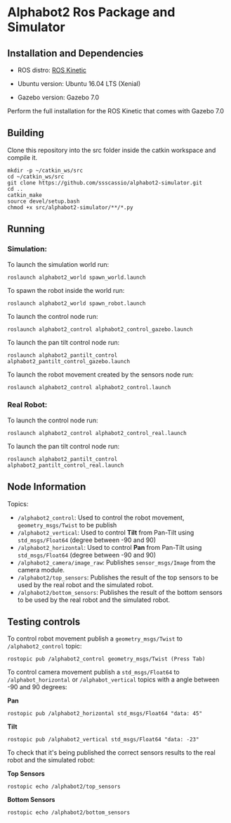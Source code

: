 # Alphabot2 Ros Package and Simulator

## Installation and Dependencies

- ROS distro: [ROS Kinetic](http://wiki.ros.org/kinetic/Installation/Ubuntu)

- Ubuntu version: Ubuntu 16.04 LTS (Xenial)

- Gazebo version: Gazebo 7.0

Perform the full installation for the ROS Kinetic that comes with Gazebo 7.0

## Building

Clone this repository into the src folder inside the catkin workspace and compile it.

```
mkdir -p ~/catkin_ws/src
cd ~/catkin_ws/src
git clone https://github.com/ssscassio/alphabot2-simulator.git
cd ..
catkin_make
source devel/setup.bash
chmod +x src/alphabot2-simulator/**/*.py
```

## Running

### Simulation:

To launch the simulation world run:

```
roslaunch alphabot2_world spawn_world.launch
```

To spawn the robot inside the world run:

```
roslaunch alphabot2_world spawn_robot.launch
```

To launch the control node run:

```
roslaunch alphabot2_control alphabot2_control_gazebo.launch
```

To launch the pan tilt control node run:

```
roslaunch alphabot2_pantilt_control alphabot2_pantilt_control_gazebo.launch
```

To launch the robot movement created by the sensors node run:

```
roslaunch alphabot2_control alphabot2_control.launch
```

### Real Robot:

To launch the control node run:

```
roslaunch alphabot2_control alphabot2_control_real.launch
```

To launch the pan tilt control node run:

```
roslaunch alphabot2_pantilt_control alphabot2_pantilt_control_real.launch
```

## Node Information

Topics:

- `/alphabot2_control`: Used to control the robot movement, `geometry_msgs/Twist` to be publish
- `/alphabot2_vertical`: Used to control **Tilt** from Pan-Tilt using `std_msgs/Float64` (degree between -90 and 90)
- `/alphabot2_horizontal`: Used to control **Pan** from Pan-Tilt using `std_msgs/Float64` (degree between -90 and 90)
- `/alphabot2_camera/image_raw`: Publishes `sensor_msgs/Image` from the camera module.
- `/alphabot2/top_sensors`: Publishes the result of the top sensors to be used by the real robot and the simulated robot.
- `/alphabot2/bottom_sensors`: Publishes the result of the bottom sensors to be used by the real robot and the simulated robot.

## Testing controls

To control robot movement publish a `geometry_msgs/Twist` to `/alphabot2_control` topic:

```
rostopic pub /alphabot2_control geometry_msgs/Twist (Press Tab)
```

To control camera movement publish a `std_msgs/Float64` to `/alphabot_horizontal` or `/alphabot_vertical` topics with a angle between -90 and 90 degrees:

**Pan**

```
rostopic pub /alphabot2_horizontal std_msgs/Float64 "data: 45"
```

**Tilt**

```
rostopic pub /alphabot2_vertical std_msgs/Float64 "data: -23"
```


To check that it's being published the correct sensors results to the real robot and the simulated robot:


**Top Sensors**

```
rostopic echo /alphabot2/top_sensors
```

**Bottom Sensors**

```
rostopic echo /alphabot2/bottom_sensors
```
